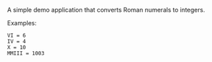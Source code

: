 A simple demo application that converts Roman numerals to integers.

Examples:

```
VI = 6
IV = 4
X = 10
MMIII = 1003
```

